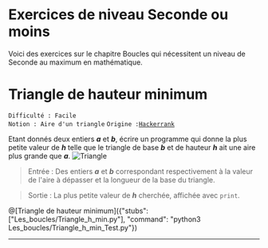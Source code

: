 # Exercices de niveau Seconde ou moins

Voici des exercices sur le chapitre Boucles qui nécessitent un niveau de Seconde au maximum en mathématique.

# Triangle de hauteur minimum
`Difficulté : Facile`  
`Notion : Aire d'un triangle`
`Origine :`[`Hackerrank`](https://www.hackerrank.com/challenges/lowest-triangle/problem)

Etant donnés deux entiers ***a*** et ***b***, écrire un programme qui donne la plus petite valeur de ***h*** telle que le triangle de base ***b*** et de  hauteur ***h*** ait une aire plus grande que ***a***.
![Triangle](https://s3.amazonaws.com/hr-assets/0/1496306792-f2c37eea44-triangle.jpg)

> Entrée : Des entiers ***a*** et ***b*** correspondant respectivement à la valeur de l'aire à dépasser et la longueur de la base du triangle.

> Sortie : La plus petite valeur de ***h*** cherchée, affichée avec `print`.

@[Triangle de hauteur minimum]({"stubs": ["Les_boucles/Triangle_h_min.py"], "command": "python3 Les_boucles/Triangle_h_min_Test.py"})

---
